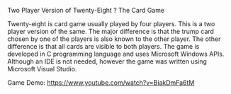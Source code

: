 Two Player Version of Twenty-Eight ? The Card Game

Twenty-eight is card game usually played by four players. This is a two player version of the same. The major difference is that the trump card chosen by one of the players is also known to the other player. The other difference is that all cards are visible to both players. The game is developed in C programming language and uses Microsoft Windows APIs. Although an IDE is not needed, however the game was written using Microsoft Visual Studio.

Game Demo: https://www.youtube.com/watch?v=BiakDmFa6tM